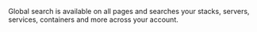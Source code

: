 <!-- post: -->


Global search is available on all pages and searches your stacks, servers, services, containers and more across your account.


